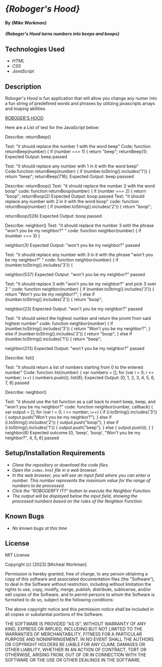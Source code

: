 # _{Roboger's Hood}_

#### By _**{Mike Workman}**_

#### _{Roboger's Hood turns numbers into beeps and boops}_

## Technologies Used

* _HTML_
* _CSS_
* _JavaScript_

## Description 
Roboger's Hood is fun application that will allow you change any numer into a fun string of predefined words and phrases by utilizing javascripts arrays and looping abilities. 

[ROBOGER'S HOOD](https://workmanmcr.github.io/roboger-js/)

Here are a List of test for the JavaScript below:

Describe: returnBeep()

Test: "it should replace the number 1 with the word beep"
Code: function returnBeep(number) {
  if (number === 1) {
    return "beep";
returnBeep(1);
Expected Output: beep
passed

Test: "it should replace any number with 1 in it with the word beep"
Code:function returnBeep(number) {
  if (number.toString().includes('1')) {
    return "beep";
returnBeep(716);
Expected Output: beep
passsed 

Describe: returnBoop()
Test: "it should replace the number 2 with the word boop"
code: function returnBoop(number) {
  if (number === 2) {
    return "boop";
returnBoop(2)
Expected Output: boop 
passed
Test: "it should replace any number with 2 in it with the word boop"
code: function returnBoop(number) {
  if (number.toString().includes('2')) {
    return "boop";
 
returnBoop(526)
Expected Output: boop
passed 


Describe: neighbor()
Test: "it should replace the number 3 with the phrase "won't you be my neighbor?" "
code: function neighbor(number) {
  if (number === 3) {
 
neighbor(3)
Expected Output: "won't you be my neighbor?"
passed

Test: "it should replace any number with  3 in it with the phrase "won't you be my neighbor?" "
code: function neighbor(number) {
  if (number.toString().includes('3')) {
 
neighbor(537)
Expected Output: "won't you be my neighbor?"
passed

Test: "it should replace 3 with "won't you be my neighbor?" and pick 3 over 2 "
code: function neighbor(number) {
  if (number.toString().includes('3')) {
    return "Won't you be my neighbor?";
} else if (number.toString().includes('2')) {
    return "boop";
 
neighbor(23)
Expected Output: "won't you be my neighbor?"
passed

Test: "it should select the highest number and return the promt from said highest number"
code: function neighbor(number) {
  if (number.toString().includes('3')) {
    return "Won't you be my neighbor?";
} else if (number.toString().includes('2')) {
    return "boop";
} else if (number.toString().includes('1')) {
  return "beep"; 
 
neighbor(213)
Expected Output: "won't you be my neighbor?"
passed

Describe: list()

Test: "it should return a list of numbers starting from 0 to the entered number"
Code: function list(number) {
  var numbers = [];
  for (var i = 0; i <= number; i++) {
    numbers.push(i);
list(8);
Expected Output: [0, 1, 2, 3, 4, 5, 6, 7, 8]
passed

Describe: neighbor()

Test: "it should use the list function as a call back to insert beep, beep, and "won't you be my neighbor?" 
 code: function neighbor(number, callback) {
  var output = [];
  for (var i = 0; i <= number; i++) {
    if (i.toString().includes('3')) {
      output.push("Won't you be my neighbor?");
    } else if (i.toString().includes('2')) {
      output.push("boop");
    } else if (i.toString().includes('1')) {
      output.push("beep");
    } else {
      output.push(i);
    }
  }
  neighbor(6)
  Expected outcome [0, 'beep', 'boop', "Won't you be my neighbor?", 4, 5, 6]
passed 

## Setup/Installation Requirements

* _Clone the repository or download the code files._
* _Open the `index.html` file in a web browser._
* _In the web browser, you will see an input field where you can enter a number. This number represents the maximum value for the range of numbers to be processed._
* _Click the "ROBOGERFY IT!!" button to execute the Neighbor Function._
* _The output will be displayed below the input field, showing the processed numbers based on the rules of the Neighbor Function._


## Known Bugs

* _No known bugs at this time_

## License

MIT License

Copyright (c) [2023] [Micheal Workman]

Permission is hereby granted, free of charge, to any person obtaining a copy
of this software and associated documentation files (the "Software"), to deal
in the Software without restriction, including without limitation the rights
to use, copy, modify, merge, publish, distribute, sublicense, and/or sell
copies of the Software, and to permit persons to whom the Software is
furnished to do so, subject to the following conditions:

The above copyright notice and this permission notice shall be included in all
copies or substantial portions of the Software.

THE SOFTWARE IS PROVIDED "AS IS", WITHOUT WARRANTY OF ANY KIND, EXPRESS OR
IMPLIED, INCLUDING BUT NOT LIMITED TO THE WARRANTIES OF MERCHANTABILITY,
FITNESS FOR A PARTICULAR PURPOSE AND NONINFRINGEMENT. IN NO EVENT SHALL THE
AUTHORS OR COPYRIGHT HOLDERS BE LIABLE FOR ANY CLAIM, DAMAGES OR OTHER
LIABILITY, WHETHER IN AN ACTION OF CONTRACT, TORT OR OTHERWISE, ARISING FROM,
OUT OF OR IN CONNECTION WITH THE SOFTWARE OR THE USE OR OTHER DEALINGS IN THE
SOFTWARE.
